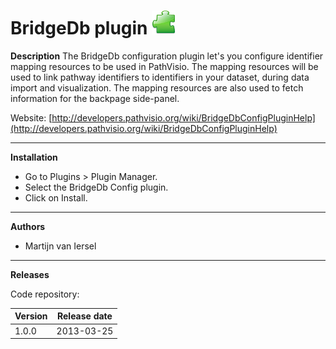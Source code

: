 # BridgeDb plugin ![](/images/plugin.png)

**Description**
The BridgeDb configuration plugin let's you configure identifier mapping resources to be used in PathVisio. The mapping resources will be used to link pathway identifiers to identifiers in your dataset, during data import and visualization. The mapping resources are also used to fetch information for the backpage side-panel.

Website: [http://developers.pathvisio.org/wiki/BridgeDbConfigPluginHelp](http://developers.pathvisio.org/wiki/BridgeDbConfigPluginHelp)

----

**Installation** 
* Go to Plugins > Plugin Manager. 
* Select the BridgeDb Config plugin.
* Click on Install.

----

**Authors**
* Martijn van Iersel

---- 

**Releases**

Code repository: 

| Version | Release date |
| ------- |:------------:| 
| 1.0.0 | 2013-03-25 | 

